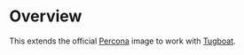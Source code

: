 # Overview

This extends the official [Percona](https://hub.docker.com/_/percona/) image to work with [Tugboat](https://tugboat.qa).
